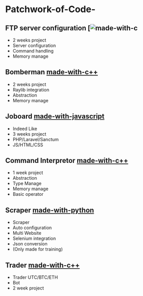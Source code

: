 # Patchwork-of-Code-

## FTP server configuration [![made-with-c](https://img.shields.io/badge/C-00599C?style=for-the-badge&logo=c&logoColor=white)
- 2 weeks project
- Server configuration
- Command handling
- Memory manage

## Bomberman [made-with-c++](https://img.shields.io/badge/C%2B%2B-00599C?style=for-the-badge&logo=c%2B%2B&logoColor=white)
- 2 weeks project
- Raylib integration
- Abstraction
- Memory manage

## Joboard [made-with-javascript](https://img.shields.io/badge/JavaScript-323330?style=for-the-badge&logo=javascript&logoColor=F7DF1E)
- Indeed Like
- 3 weeks project
- PHP/Laravel/Sanctum
- JS/HTML/CSS

## Command Interpretor [made-with-c++](https://img.shields.io/badge/C%2B%2B-00599C?style=for-the-badge&logo=c%2B%2B&logoColor=white)
- 1 week project
- Abstraction
- Type Manage
- Memory manage
- Basic operator

## Scraper [made-with-python]( https://img.shields.io/badge/Python-3776AB?style=for-the-badge&logo=python&logoColor=white)
- Scraper 
- Auto configuration
- Multi Website
- Selenium integration
- Json conversion
- (Only made for training)

## Trader [made-with-c++](https://img.shields.io/badge/C%2B%2B-00599C?style=for-the-badge&logo=c%2B%2B&logoColor=white)
- Trader UTC/BTC/ETH
- Bot
- 2 week project
